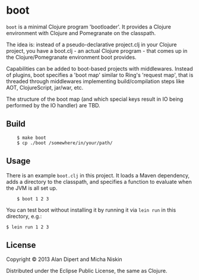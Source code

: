 # boot

`boot` is a minimal Clojure program 'bootloader'.  It provides a
Clojure environment with Clojure and Pomegranate on the classpath.

The idea is: instead of a pseudo-declarative project.clj in your
Clojure project, you have a boot.clj - an actual Clojure program -
that comes up in the Clojure/Pomegranate environment boot provides.

Capabilities can be added to boot-based projects with middlewares.
Instead of plugins, boot specifies a 'boot map' similar to Ring's
'request map', that is threaded through middlewares implementing
build/compilation steps like AOT, ClojureScript, jar/war, etc.

The structure of the boot map (and which special keys result in IO
being performed by the IO handler) are TBD.

## Build

		$ make boot
		$ cp ./boot /somewhere/in/your/path/

## Usage

There is an example `boot.clj` in this project.  It loads a Maven
dependency, adds a directory to the classpath, and specifies a
function to evaluate when the JVM is all set up.

		$ boot 1 2 3

You can test boot without installing it by running it via `lein run`
in this directory, e.g.:

    $ lein run 1 2 3

## License

Copyright © 2013 Alan Dipert and Micha Niskin

Distributed under the Eclipse Public License, the same as Clojure.
